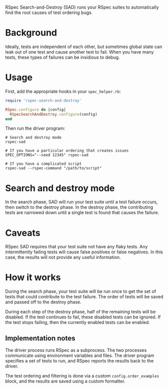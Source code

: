 RSpec Search-and-Destroy (SAD) runs your RSpec suites to automatically
find the root causes of test ordering bugs.

# Background

Ideally, tests are independent of each other, but sometimes global
state can leak out of one test and cause another test to fail. When
you have many tests, these types of failures can be insidious to
debug.

# Usage

First, add the appropriate hooks in your `spec_helper.rb`:

```ruby
require 'rspec-search-and-destroy'

RSpec.configure do |config|
  RSpecSearchAndDestroy.configure(config)
end
```

Then run the driver program:

```
# Search and destroy mode
rspec-sad

# If you have a particular ordering that creates issues
SPEC_OPTIONS="--seed 12345" rspec-sad

# If you have a complicated script
rspec-sad --rspec-command "/path/to/script"
```

# Search and destroy mode

In the search phase, SAD will run your test suite until a test failure
occurs, then switch to the destroy phase. In the destroy phase, the
contributing tests are narrowed down until a single test is found that
causes the failure.

# Caveats

RSpec SAD requires that your test suite not have any flaky tests. Any
intermittently failing tests will cause false positives or false
negatives. In this case, the results will not provide any useful
information.

# How it works

During the search phase, your test suite will be run once to get the
set of tests that could contribute to the test failure. The order of
tests will be saved and passed off to the destroy phase.

During each step of the destroy phase, half of the remaining tests
will be disabled. If the test continues to fail, these disabled tests
can be ignored. If the test stops failing, then the currently enabled
tests can be enabled.

## Implementation notes

The driver process runs RSpec as a subprocess. The two processes
communicate using environment variables and files. The driver program
specifies a set of tests to run, and RSpec reports the results back to
the driver.

The test ordering and filtering is done via a custom
`config.order_examples` block, and the results are saved using a
custom formatter.
